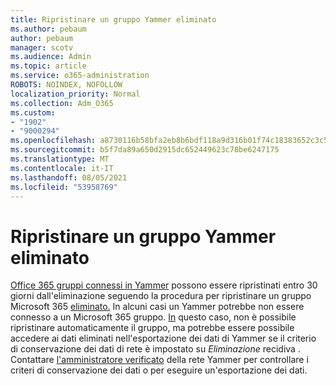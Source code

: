 ```yaml
---
title: Ripristinare un gruppo Yammer eliminato
ms.author: pebaum
author: pebaum
manager: scotv
ms.audience: Admin
ms.topic: article
ms.service: o365-administration
ROBOTS: NOINDEX, NOFOLLOW
localization_priority: Normal
ms.collection: Adm_O365
ms.custom:
- "1902"
- "9000294"
ms.openlocfilehash: a8730116b58bfa2eb8b6bdf118a9d316b01f74c18383652c3c58bda5be15a7b4
ms.sourcegitcommit: b5f7da89a650d2915dc652449623c78be6247175
ms.translationtype: MT
ms.contentlocale: it-IT
ms.lasthandoff: 08/05/2021
ms.locfileid: "53958769"
---
```

# <a name="restore-a-deleted-yammer-group"></a>Ripristinare un gruppo Yammer eliminato

[Office 365 gruppi connessi in Yammer](https://docs.microsoft.com/yammer/manage-yammer-groups/yammer-and-office-365-groups) possono essere ripristinati entro 30 giorni dall'eliminazione seguendo la procedura per ripristinare un gruppo Microsoft 365 [eliminato.](https://docs.microsoft.com/microsoft-365/admin/create-groups/restore-deleted-group)
In alcuni casi un Yammer potrebbe non essere connesso a un Microsoft 365 gruppo. [In](https://docs.microsoft.com/yammer/manage-security-and-compliance/export-yammer-enterprise-data) questo caso, non è possibile ripristinare automaticamente il gruppo, ma potrebbe essere possibile accedere ai dati [](https://docs.microsoft.com/yammer/manage-security-and-compliance/manage-data-compliance) eliminati nell'esportazione dei dati di Yammer se il criterio di conservazione dei dati di rete è impostato su *Eliminazione* recidiva . Contattare [l'amministratore verificato](https://docs.microsoft.com/yammer/manage-yammer-users/manage-yammer-admins) della rete Yammer per controllare i criteri di conservazione dei dati o per eseguire un'esportazione dei dati.
